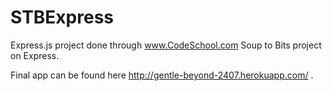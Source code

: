 # STBExpress
Express.js project done through www.CodeSchool.com Soup to Bits project on Express. 

Final app can be found here http://gentle-beyond-2407.herokuapp.com/ .
